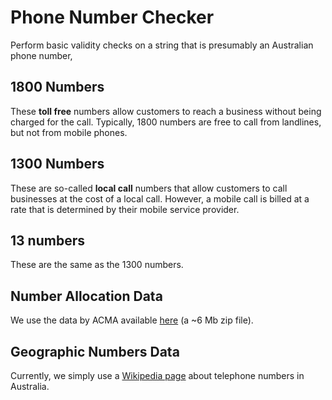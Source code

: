 # Phone Number Checker
Perform basic validity checks on a string that is presumably an Australian phone number, 

## 1800 Numbers

These **toll free** numbers allow customers to reach a business without being charged for the call. Typically, 1800 numbers are free to call from landlines, but not from mobile phones.

## 1300 Numbers

These are so-called **local call** numbers that allow customers to call businesses at the cost of a local call. However, a mobile call is billed at a rate that is determined by their mobile service provider.

## 13 numbers

These are the same as the 1300 numbers.

## Number Allocation Data
We use the data by ACMA available [here](https://thenumberingsystem.com.au/download/InquiryFullDownload.zip) (a ~6 Mb zip file).
## Geographic Numbers Data
Currently, we simply use a [Wikipedia page](https://en.wikipedia.org/wiki/Telephone_numbers_in_Australia) about telephone numbers in Australia.